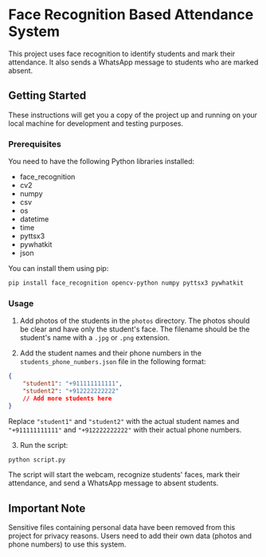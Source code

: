 # Face Recognition Based Attendance System

This project uses face recognition to identify students and mark their attendance. It also sends a WhatsApp message to students who are marked absent.

## Getting Started

These instructions will get you a copy of the project up and running on your local machine for development and testing purposes.

### Prerequisites

You need to have the following Python libraries installed:

- face_recognition
- cv2
- numpy
- csv
- os
- datetime
- time
- pyttsx3
- pywhatkit
- json

You can install them using pip:

```bash
pip install face_recognition opencv-python numpy pyttsx3 pywhatkit
```

### Usage

1. Add photos of the students in the `photos` directory. The photos should be clear and have only the student's face. The filename should be the student's name with a `.jpg` or `.png` extension.

2. Add the student names and their phone numbers in the `students_phone_numbers.json` file in the following format:

```json
{
    "student1": "+911111111111",
    "student2": "+912222222222"
    // Add more students here
}
```

Replace `"student1"` and `"student2"` with the actual student names and `"+911111111111"` and `"+912222222222"` with their actual phone numbers.

3. Run the script:

```bash
python script.py
```

The script will start the webcam, recognize students' faces, mark their attendance, and send a WhatsApp message to absent students.

## Important Note

Sensitive files containing personal data have been removed from this project for privacy reasons. Users need to add their own data (photos and phone numbers) to use this system.


